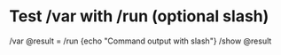 # Test /var with /run (optional slash)
/var @result = /run {echo "Command output with slash"}
/show @result